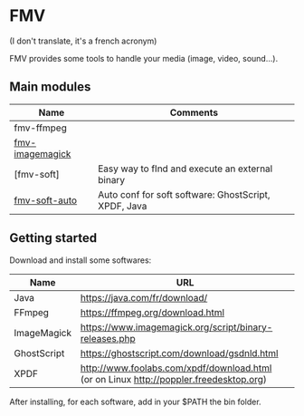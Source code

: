 # FMV
(I don't translate, it's a french acronym)

FMV provides some tools to handle your media (image, video, sound...).

## Main modules

Name            | Comments
--------------- | ------------------
fmv-ffmpeg      |
[fmv-imagemagick](fmv-imagemagick) |
[fmv-soft]        | Easy way to fInd and execute an external binary
[fmv-soft-auto]()   | Auto conf for soft software: GhostScript, XPDF, Java



## Getting started

Download and install some softwares:

Name        | URL 
----------- | ---------------------
Java        | https://java.com/fr/download/
FFmpeg      | https://ffmpeg.org/download.html
ImageMagick | https://www.imagemagick.org/script/binary-releases.php
GhostScript | https://ghostscript.com/download/gsdnld.html
XPDF        | http://www.foolabs.com/xpdf/download.html<br>(or on Linux http://poppler.freedesktop.org)

After installing, for each software, add in your $PATH the bin folder.

